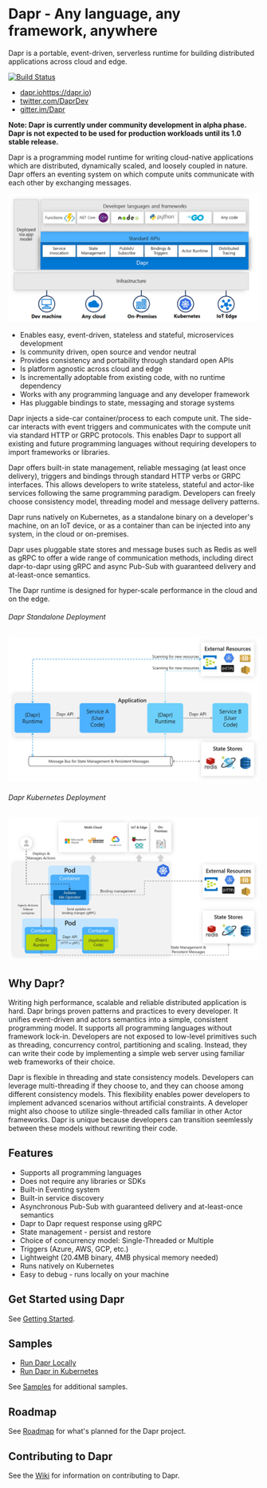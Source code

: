 # Dapr - Any language, any framework, anywhere

Dapr is a portable, event-driven, serverless runtime for building distributed applications across cloud and edge.

[![Build Status](https://dev.azure.com/azure-octo/Dapr/_apis/build/status/builds/dapr%20build?branchName=master)](https://dev.azure.com/azure-octo/Dapr/_build/latest?definitionId=5&branchName=master)

- [dapr.io]()https://dapr.io)
- [twitter.com/DaprDev](https://twitter.com/DaprDev)
- [gitter.im/Dapr](https://gitter.im/Dapr)

__Note: Dapr is currently under community development in alpha phase. Dapr is not expected to be used for production workloads until its 1.0 stable release.__

Dapr is a programming model runtime for writing cloud-native applications which are distributed, dynamically scaled, and loosely coupled in nature. Dapr offers an eventing system on which compute units communicate with each other by exchanging messages.

![Dapr Conceptual Model](/img/dapr_conceptual_model.png)

- Enables easy, event-driven, stateless and stateful, microservices development
- Is community driven, open source and vendor neutral
- Provides consistency and portability through standard open APIs
- Is platform agnostic across cloud and edge 
- Is incrementally adoptable from existing code, with no runtime dependency 
- Works with any programming language and any developer framework
- Has pluggable bindings to state, messaging and storage systems

Dapr injects a side-car container/process to each compute unit. The side-car interacts with event triggers and communicates with the compute unit via standard HTTP or GRPC protocols. This enables Dapr to support all existing and future programming languages without requiring developers to import frameworks or libraries.

Dapr offers built-in state management, reliable messaging (at least once delivery), triggers and bindings through standard HTTP verbs or GRPC interfaces. This allows developers to write stateless, stateful and actor-like services following the same programming paradigm. Developers can freely choose consistency model, threading model and message delivery patterns.

Dapr runs natively on Kubernetes, as a standalone binary on a developer's machine, on an IoT device, or as a container than can be injected into any system, in the cloud or on-premises.

Dapr uses pluggable state stores and message buses such as Redis as well as gRPC to offer a wide range of communication methods, including direct dapr-to-dapr using gRPC and async Pub-Sub with guaranteed delivery and at-least-once semantics.

The Dapr runtime is designed for hyper-scale performance in the cloud and on the edge.

###### Dapr Standalone Deployment

![Dapr Standalone](/img/dapr_standalone.jpg)

###### Dapr Kubernetes Deployment

![Dapr on Kubernetes](/img/dapr_k8s.jpg)

## Why Dapr?

Writing high performance, scalable and reliable distributed application is hard. Dapr brings proven patterns and practices to every developer. It unifies event-driven and actors semantics into a simple, consistent programming model. It supports all programming languages without framework lock-in. Developers are not exposed to low-level primitives such as threading, concurrency control, partitioning and scaling. Instead, they can write their code by implementing a simple web server using familiar web frameworks of their choice.

Dapr is flexible in threading and state consistency models. Developers can leverage multi-threading if they choose to, and they can choose among different consistency models. This flexibility enables power developers to implement advanced scenarios without artificial constraints. A developer might also choose to utilize single-threaded calls familiar in other Actor frameworks. Dapr is unique because developers can transition seemlessly between these models without rewriting their code. 

## Features

* Supports all programming languages
* Does not require any libraries or SDKs
* Built-in Eventing system
* Built-in service discovery
* Asynchronous Pub-Sub with guaranteed delivery and at-least-once semantics
* Dapr to Dapr request response using gRPC
* State management - persist and restore
* Choice of concurrency model: Single-Threaded or Multiple
* Triggers (Azure, AWS, GCP, etc.)
* Lightweight (20.4MB binary, 4MB physical memory needed)
* Runs natively on Kubernetes
* Easy to debug - runs locally on your machine

## Get Started using Dapr

See [Getting Started](https://github.com/dapr/docs/getting-started/getting-started.md).

## Samples

* [Run Dapr Locally](https://github.com/dapr/samples/tree/master/1.hello-world)
* [Run Dapr in Kubernetes](https://github.com/dapr/samples/tree/master/2.hello-kubernetes)

See [Samples](https://github.com/dapr/samples) for additional samples.

## Roadmap

See [Roadmap](https://github.com/dapr/dapr/wiki/Roadmap) for what's planned for the Dapr project.

## Contributing to Dapr

See the [Wiki](https://github.com/dapr/dapr/wiki) for information on contributing to Dapr.
